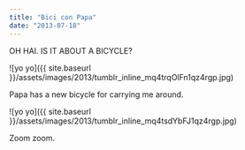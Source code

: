 ```yaml
---
title: "Bici con Papa"
date: "2013-07-18"
---
```


OH HAI. IS IT ABOUT A BICYCLE?

![yo yo]({{ site.baseurl }}/assets/images/2013/tumblr_inline_mq4trqOlFn1qz4rgp.jpg)

Papa has a new bicycle for carrying me around.

![yo yo]({{ site.baseurl }}/assets/images/2013/tumblr_inline_mq4tsdYbFJ1qz4rgp.jpg)

Zoom zoom.
